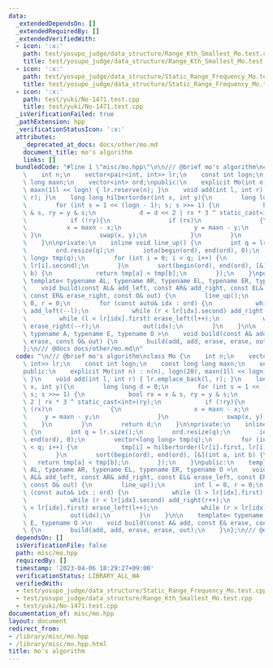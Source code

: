 ```yaml
---
data:
  _extendedDependsOn: []
  _extendedRequiredBy: []
  _extendedVerifiedWith:
  - icon: ':x:'
    path: test/yosupo_judge/data_structure/Range_Kth_Smallest_Mo.test.cpp
    title: test/yosupo_judge/data_structure/Range_Kth_Smallest_Mo.test.cpp
  - icon: ':x:'
    path: test/yosupo_judge/data_structure/Static_Range_Frequency_Mo.test.cpp
    title: test/yosupo_judge/data_structure/Static_Range_Frequency_Mo.test.cpp
  - icon: ':x:'
    path: test/yuki/No-1471.test.cpp
    title: test/yuki/No-1471.test.cpp
  _isVerificationFailed: true
  _pathExtension: hpp
  _verificationStatusIcon: ':x:'
  attributes:
    _deprecated_at_docs: docs/other/mo.md
    document_title: mo's algorithm
    links: []
  bundledCode: "#line 1 \"misc/mo.hpp\"\n\n/// @brief mo's algorithm\nclass Mo {\n\
    \    int n;\n    vector<pair<int, int>> lr;\n    const int logn;\n    const long\
    \ long maxn;\n    vector<int> ord;\npublic:\n    explicit Mo(int n) : n(n), logn(20),\
    \ maxn(1ll << logn) { lr.reserve(n); }\n    void add(int l, int r) { lr.emplace_back(l,\
    \ r); }\n    long long hilbertorder(int x, int y){\n        long long d = 0;\n\
    \        for (int s = 1 << (logn - 1); s; s >>= 1) {\n            bool rx = x\
    \ & s, ry = y & s;\n            d = d << 2 | rx * 3 ^ static_cast<int>(ry);\n\
    \            if (!ry){\n                if (rx)\n                {\n         \
    \           x = maxn - x;\n                    y = maxn - y;\n               \
    \ }\n                swap(x, y);\n            }\n        }\n        return d;\n\
    \    }\n\nprivate:\n    inline void line_up() {\n        int q = lr.size();\n\
    \        ord.resize(q);\n        iota(begin(ord), end(ord), 0);\n        vector<long\
    \ long> tmp(q);\n        for (int i = 0; i < q; i++) {\n            tmp[i] = hilbertorder(lr[i].first,\
    \ lr[i].second);\n        }\n        sort(begin(ord), end(ord), [&](int a, int\
    \ b) {\n            return tmp[a] < tmp[b];\n        });\n    }\npublic:\n   \
    \ template< typename AL, typename AR, typename EL, typename ER, typename O >\n\
    \    void build(const AL& add_left, const AR& add_right, const EL& erase_left,\
    \ const ER& erase_right, const O& out) {\n        line_up();\n        int l =\
    \ 0, r = 0;\n        for (const auto& idx : ord) {\n            while (l > lr[idx].first)\
    \ add_left(--l);\n            while (r < lr[idx].second) add_right(r++);\n   \
    \         while (l < lr[idx].first) erase_left(l++);\n            while (r > lr[idx].second)\
    \ erase_right(--r);\n            out(idx);\n        }\n    }\n\n    template<\
    \ typename A, typename E, typename O >\n    void build(const A& add, const E&\
    \ erase, const O& out) {\n        build(add, add, erase, erase, out);\n    }\n\
    };\n/// @docs docs/other/mo.md\n"
  code: "\n/// @brief mo's algorithm\nclass Mo {\n    int n;\n    vector<pair<int,\
    \ int>> lr;\n    const int logn;\n    const long long maxn;\n    vector<int> ord;\n\
    public:\n    explicit Mo(int n) : n(n), logn(20), maxn(1ll << logn) { lr.reserve(n);\
    \ }\n    void add(int l, int r) { lr.emplace_back(l, r); }\n    long long hilbertorder(int\
    \ x, int y){\n        long long d = 0;\n        for (int s = 1 << (logn - 1);\
    \ s; s >>= 1) {\n            bool rx = x & s, ry = y & s;\n            d = d <<\
    \ 2 | rx * 3 ^ static_cast<int>(ry);\n            if (!ry){\n                if\
    \ (rx)\n                {\n                    x = maxn - x;\n               \
    \     y = maxn - y;\n                }\n                swap(x, y);\n        \
    \    }\n        }\n        return d;\n    }\n\nprivate:\n    inline void line_up()\
    \ {\n        int q = lr.size();\n        ord.resize(q);\n        iota(begin(ord),\
    \ end(ord), 0);\n        vector<long long> tmp(q);\n        for (int i = 0; i\
    \ < q; i++) {\n            tmp[i] = hilbertorder(lr[i].first, lr[i].second);\n\
    \        }\n        sort(begin(ord), end(ord), [&](int a, int b) {\n         \
    \   return tmp[a] < tmp[b];\n        });\n    }\npublic:\n    template< typename\
    \ AL, typename AR, typename EL, typename ER, typename O >\n    void build(const\
    \ AL& add_left, const AR& add_right, const EL& erase_left, const ER& erase_right,\
    \ const O& out) {\n        line_up();\n        int l = 0, r = 0;\n        for\
    \ (const auto& idx : ord) {\n            while (l > lr[idx].first) add_left(--l);\n\
    \            while (r < lr[idx].second) add_right(r++);\n            while (l\
    \ < lr[idx].first) erase_left(l++);\n            while (r > lr[idx].second) erase_right(--r);\n\
    \            out(idx);\n        }\n    }\n\n    template< typename A, typename\
    \ E, typename O >\n    void build(const A& add, const E& erase, const O& out)\
    \ {\n        build(add, add, erase, erase, out);\n    }\n};\n/// @docs docs/other/mo.md"
  dependsOn: []
  isVerificationFile: false
  path: misc/mo.hpp
  requiredBy: []
  timestamp: '2023-04-06 18:29:27+09:00'
  verificationStatus: LIBRARY_ALL_WA
  verifiedWith:
  - test/yosupo_judge/data_structure/Static_Range_Frequency_Mo.test.cpp
  - test/yosupo_judge/data_structure/Range_Kth_Smallest_Mo.test.cpp
  - test/yuki/No-1471.test.cpp
documentation_of: misc/mo.hpp
layout: document
redirect_from:
- /library/misc/mo.hpp
- /library/misc/mo.hpp.html
title: mo's algorithm
---
```

